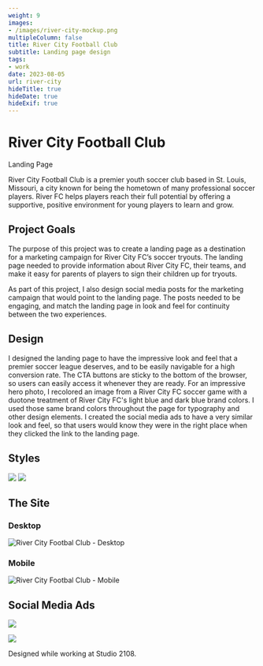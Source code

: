 ```yaml
---
weight: 9
images:
- /images/river-city-mockup.png
multipleColumn: false
title: River City Football Club
subtitle: Landing page design
tags:
- work
date: 2023-08-05
url: river-city
hideTitle: true
hideDate: true
hideExif: true
---
```

# River City Football Club
<div class="subtitle">Landing Page</div>

River City Football Club is a premier youth soccer club based in St. Louis, Missouri, a city known for being the hometown of many professional soccer players. River FC helps players reach their full potential by offering a supportive, positive environment for young players to learn and grow.

## Project Goals
The purpose of this project was to create a landing page as a destination for a marketing campaign for River City FC’s soccer tryouts. The landing page needed to provide information about River City FC, their teams, and make it easy for parents of players to sign their children up for tryouts. 

As part of this project, I also design social media posts for the marketing campaign that would point to the landing page. The posts needed to be engaging, and match the landing page in look and feel for continuity between the two experiences.

## Design
I designed the landing page to have the impressive look and feel that a premier soccer league deserves, and to be easily navigable for a high conversion rate. The CTA buttons are sticky to the bottom of the browser, so users can easily access it whenever they are ready. For an impressive hero photo, I recolored an image from a River City FC soccer game with a duotone treatment of River City FC's light blue and dark blue brand colors. I used those same brand colors throughout the page for typography and other design elements. I created the social media ads to have a very similar look and feel, so that users would know they were in the right place when they clicked the link to the landing page.

## Styles

![](/images/river-city/colors.png)
![](/images/river-city/fonts.png)

## The Site

### Desktop
<div class="scroll-box"><img src="/images/river-city/Desktop-Abend.jpg" alt="River City Footbal Club - Desktop"/></div>

### Mobile
<div class="scroll-box"><img src="/images/river-city/RiverCity-Mobile.jpg" alt="River City Footbal Club - Mobile"/></div>

## Social Media Ads

![](/images/river-city/RiverCity_FacebookAd.png)

![](/images/river-city/Facebook_Abend.jpg)

<div class="small-text">Designed while working at Studio 2108.</div>